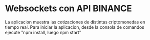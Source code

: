 # Websockets con API BINANCE

La aplicacion muestra las cotizaciones de distintas criptomonedas en tiempo real.
Para iniciar la aplicacion, desde la consola de comandos ejecute "npm install, luego npm start"
